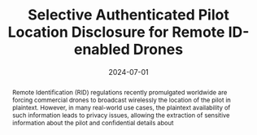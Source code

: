 ---
title: 'Selective Authenticated Pilot Location Disclosure for Remote ID-enabled Drones'

# Authors
# A YAML list of author names
# If you created a profile for a user (e.g. the default `admin` user at `content/authors/admin/`), 
# write the username (folder name) here, and it will be replaced with their full name and linked to their profile.
authors:
- Pietro Tedeschi
- Siva Ganesh Ganti
- Savio Sciancalepore

# Author notes (such as 'Equal Contribution')
# A YAML list of notes for each author in the above `authors` list
author_notes: []

date: '2024-07-01'

# Date to publish webpage (NOT necessarily Bibtex publication's date).
publishDate: '2023-12-07T07:05:01.224560Z'

# Publication type.
# A single CSL publication type but formatted as a YAML list (for Hugo requirements).
publication_types:
- article-journal

# Publication name and optional abbreviated publication name.
publication: '*Proceedings on Privacy Enhancing Technologies 2024*'
publication_short: ''

doi: '10.56553/popets-2024-0091'

abstract: 'Remote Identification (RID) regulations recently promulgated worldwide are forcing commercial drones to broadcast wirelessly the location of the pilot in plaintext. However, in many real-world use cases, the plaintext availability of such information leads to privacy issues, allowing the extraction of sensitive information about the pilot and confidential details about '

# Summary. An optional shortened abstract.
summary: ''

tags: []

# Display this page in a list of Featured pages?
featured: true

# Links
url_pdf: 'https://petsymposium.org/popets/2024/popets-2024-0091.pdf'
url_code: 'https://github.com/pietrotedeschi/snell'
url_dataset: ''
url_poster: ''
url_project: ''
url_slides: ''
url_source: 'https://petsymposium.org/popets/2024/popets-2024-0091.php'
url_video: ''

# Custom links (uncomment lines below)
# links:
# - name: Custom Link
#   url: http://example.org

# Publication image
# Add an image named `featured.jpg/png` to your page's folder then add a caption below.
image:
  caption: 'Selective Authenticated Pilot Location Disclosure for Remote ID-enabled Drones'
  focal_point: ''
  preview_only: true

# Associated Projects (optional).
#   Associate this publication with one or more of your projects.
#   Simply enter your project's folder or file name without extension.
#   E.g. `projects: ['internal-project']` links to `content/project/internal-project/index.md`.
#   Otherwise, set `projects: []`.
projects: []
---